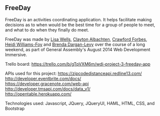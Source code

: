 FreeDay 
-------

FreeDay is an activities coordinating application. It helps facilitate making decisions as to when would be the best time for a group of people to meet, and what to do when they finally do meet. 

FreeDay was made by [Lisa Wells][lw], [Clayton Albachten][ca], [Crawford Forbes][cf], [Heidi Williams-Foy][hw] and [Brenda Dargan-Levy][bd] over the course of a long weekend, as part of General Assembly's August 2014 Web Development Immersive.  


<!-- reference-style markdown links 
in order of apperance -->

[lw]: https://linkedin/in/lisajwells
[ca]: http://claytonalbachten.com/ 
[cf]: http://crawfordforbes.com/
[hw]: https://github.com/HeidiW
[bd]: https://github.com/brendee 

Trello board:
https://trello.com/b/gTpVXM6m/wdi-project-3-freeday-app

APIs used for this project:
https://zipcodedistanceapi.redline13.com/
http://developer.eventbrite.com/docs/
https://developer.gracenote.com/web-api
http://developer.tmsapi.com/docs/data_v1/
http://opentable.herokuapp.com/

Technologies used:
Javascript, JQuery, JQueryUI, HAML, HTML, CSS, and Bootstrap
